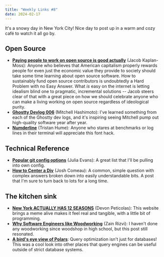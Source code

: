 ```yaml
---
title: "Weekly Links #8"
date: 2024-02-17
---
```


It's a snowy day in New York City! Nice day to post up in a warm and cozy café to watch it
all go by.

## Open Source

- [**Paying people to work on open source is good
  actually**](https://jacobian.org/2024/feb/16/paying-maintainers-is-good/) (Jacob
  Kaplan-Moss): Anyone who believes that American capitalism properly rewards people for
  even just the economic value they provide to society should take some time learning
  about open source software. How to sustainably fund open source contributors is
  undoubtedly a Hard Problem with no Easy Answer. What _is_ easy on the internet is
  letting idealism blind one to pragmatic, incremental solutions -- Jacob steers clear of
  that with a great piece on how we should celebrate anyone who can make a living working
  on open source regardless of ideological purity.
- [**Ghostty Devlog 006**](https://mitchellh.com/writing/ghostty-devlog-006) (Mitchell
  Hashimoto): I've learned something from each of the Ghostty dev logs, and it's inspiring
  seeing Mitchell pump out high-quality software year after year.
- [**Numderline**](https://thume.ca/numderline/) (Tristan Hume): Anyone who stares at
  benchmarks or log lines in their terminal will appreciate this font hack.

## Technical Reference

- [**Popular git config
  options**](https://jvns.ca/blog/2024/02/16/popular-git-config-options/) (Julia Evans): A
  great list that I'll be pulling into own config.
- [**How to Center a Div**](https://www.joshwcomeau.com/css/center-a-div/) (Josh Comeau):
  A common, simple question with complex answers broken down into easily understandable
  bits. A post that I'm sure to turn back to lots for a long time.

## The kitchen sink

- [**New York ACTUALLY HAS 12 SEASONS**](https://12seasons.nyc) (Devon Peticolas): This
  website brings a meme alive makes it feel real and tangible, with a little bit of
  programming.
- [**Why Software Engineers like
  Woodworking**](https://www.zainrizvi.io/blog/why-software-engineers-like-woodworking/)
  (Zain Rizvi): I haven't done any woodworking since woodshop in high school, but this
  post still resonated. 
- [**A bird's eye view of Polars**](https://pola.rs/posts/polars_birds_eye_view/): Query
  optimization isn't just for databases! This was a cool look into other places that query
  engines can be useful outside of strict database systems.

